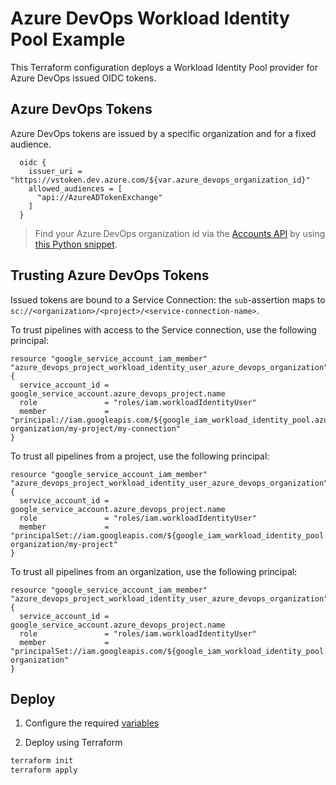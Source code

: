 # Azure DevOps Workload Identity Pool Example

This Terraform configuration deploys a Workload Identity Pool provider for Azure DevOps issued OIDC tokens.

## Azure DevOps Tokens

Azure DevOps tokens are issued by a specific organization and for a fixed audience.

```hcl
  oidc {
    issuer_uri = "https://vstoken.dev.azure.com/${var.azure_devops_organization_id}"
    allowed_audiences = [
      "api://AzureADTokenExchange"
    ]
  }
```

> Find your Azure DevOps organization id via the [Accounts API](https://learn.microsoft.com/en-us/rest/api/azure/devops/account/accounts/list) by using [this Python snippet](https://github.com/binxio/list-azure-devops-account-ids).

## Trusting Azure DevOps Tokens

Issued tokens are bound to a Service Connection: the `sub`-assertion maps to `sc://<organization>/<project>/<service-connection-name>`.

To trust pipelines with access to the Service connection, use the following principal:

```hcl
resource "google_service_account_iam_member" "azure_devops_project_workload_identity_user_azure_devops_organization" {
  service_account_id = google_service_account.azure_devops_project.name
  role               = "roles/iam.workloadIdentityUser"
  member             = "principal://iam.googleapis.com/${google_iam_workload_identity_pool.azure_devops_organization.name}/subject/sc://my-organization/my-project/my-connection"
}
```

To trust all pipelines from a project, use the following principal:

```hcl
resource "google_service_account_iam_member" "azure_devops_project_workload_identity_user_azure_devops_organization" {
  service_account_id = google_service_account.azure_devops_project.name
  role               = "roles/iam.workloadIdentityUser"
  member             = "principalSet://iam.googleapis.com/${google_iam_workload_identity_pool.azure_devops_organization.name}/attribute.proj/my-organization/my-project"
}
```

To trust all pipelines from an organization, use the following principal:

```hcl
resource "google_service_account_iam_member" "azure_devops_project_workload_identity_user_azure_devops_organization" {
  service_account_id = google_service_account.azure_devops_project.name
  role               = "roles/iam.workloadIdentityUser"
  member             = "principalSet://iam.googleapis.com/${google_iam_workload_identity_pool.azure_devops_organization.name}/attribute.org/my-organization"
}
```

## Deploy

1. Configure the required [variables](./variables.tf)

2. Deploy using Terraform

```bash
terraform init
terraform apply
```
